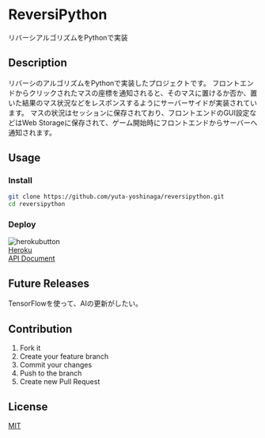 # ReversiPython
リバーシアルゴリズムをPythonで実装

## Description
リバーシのアルゴリズムをPythonで実装したプロジェクトです。
フロントエンドからクリックされたマスの座標を通知されると、そのマスに置けるか否か、置いた結果のマス状況などをレスポンスするようにサーバーサイドが実装されています。
マスの状況はセッションに保存されており、フロントエンドのGUI設定などはWeb Storageに保存されて、ゲーム開始時にフロントエンドからサーバーへ通知されます。

## Usage
### Install
```sh
git clone https://github.com/yuta-yoshinaga/reversipython.git
cd reversipython
```

### Deploy
![herokubutton](https://www.herokucdn.com/deploy/button.svg)  
[Heroku](https://reversipython.herokuapp.com/)<br>
[API Document](https://yuta-yoshinaga.github.io/reversipython/)

## Future Releases
TensorFlowを使って、AIの更新がしたい。

## Contribution
1. Fork it  
2. Create your feature branch  
3. Commit your changes  
4. Push to the branch  
5. Create new Pull Request

## License
[MIT](LICENSE)